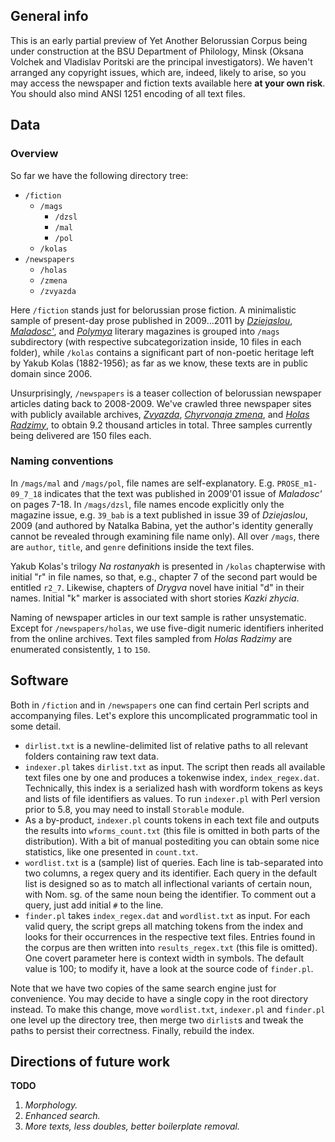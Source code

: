 ## General info ##

This is an early partial preview of Yet Another Belorussian Corpus being under construction at the BSU Department of Philology, Minsk (Oksana Volchek and Vladislav Poritski are the principal investigators). We haven't arranged any copyright issues, which are, indeed, likely to arise, so you may access the newspaper and fiction texts available here __at your own risk__. You should also mind ANSI 1251 encoding of all text files.

## Data ##

### Overview ###

So far we have the following directory tree:

*  `/fiction`
   *  `/mags`
      *  `/dzsl`
      *  `/mal`
      *  `/pol`
   *  `/kolas`
*  `/newspapers`
   *  `/holas`
   *  `/zmena`
   *  `/zvyazda`

Here `/fiction` stands just for belorussian prose fiction. A minimalistic sample of present-day prose published in 2009...2011 by [_Dziejaslou_](http://www.dziejaslou.by), [_Maladosc'_](http://www.maladost.lim.by), and [_Polymya_](http://www.polymja.lim.by) literary magazines is grouped into `/mags` subdirectory (with respective subcategorization inside, 10 files in each folder), while `/kolas` contains a significant part of non-poetic heritage left by Yakub Kolas (1882-1956); as far as we know, these texts are in public domain since 2006.

Unsurprisingly, `/newspapers` is a teaser collection of belorussian newspaper articles dating back to 2008-2009. We've crawled three newspaper sites with publicly available archives, [_Zvyazda_](http://www.zvyazda.minsk.by/ru/main), [_Chyrvonaja zmena_](http://www.zvyazda.minsk.by/ru/pril/index.php?id=30), and [_Holas Radzimy_](http://www.golas.by), to obtain 9.2 thousand articles in total. Three samples currently being delivered are 150 files each.

### Naming conventions ###

In `/mags/mal` and `/mags/pol`, file names are self-explanatory. E.g. `PROSE_m1-09_7_18` indicates that the text was published in 2009'01 issue of _Maladosc'_ on pages 7-18. In `/mags/dzsl`, file names encode explicitly only the magazine issue, e.g. `39_bab` is a text published in issue 39 of _Dziejaslou_, 2009 (and authored by Natalka Babina, yet the author's identity generally cannot be revealed through examining file name only). All over `/mags`, there are `author`, `title`, and `genre` definitions inside the text files.

Yakub Kolas's trilogy _Na rostanyakh_ is presented in `/kolas` chapterwise with initial "r" in file names, so that, e.g., chapter 7 of the second part would be entitled `r2_7`. Likewise, chapters of _Drygva_ novel have initial "d" in their names. Initial "k" marker is associated with short stories _Kazki zhycia_.

Naming of newspaper articles in our text sample is rather unsystematic. Except for `/newspapers/holas`, we use five-digit numeric identifiers inherited from the online archives. Text files sampled from _Holas Radzimy_ are enumerated consistently, `1` to `150`.

## Software ##

Both in `/fiction` and in `/newspapers` one can find certain Perl scripts and accompanying files. Let's explore this uncomplicated programmatic tool in some detail.

*  `dirlist.txt` is a newline-delimited list of relative paths to all relevant folders containing raw text data.
*  `indexer.pl` takes `dirlist.txt` as input. The script then reads all available text files one by one and produces a tokenwise index, `index_regex.dat`. Technically, this index is a serialized hash with wordform tokens as keys and lists of file identifiers as values. To run `indexer.pl` with Perl version prior to 5.8, you may need to install `Storable` module.
*  As a by-product, `indexer.pl` counts tokens in each text file and outputs the results into `wforms_count.txt` (this file is omitted in both parts of the distribution). With a bit of manual postediting you can obtain some nice statistics, like one presented in `count.txt`.
*  `wordlist.txt` is a (sample) list of queries. Each line is tab-separated into two columns, a regex query and its identifier. Each query in the default list is designed so as to match all inflectional variants of certain noun, with Nom. sg. of the same noun being the identifier. To comment out a query, just add initial `#` to the line.
*  `finder.pl` takes `index_regex.dat` and `wordlist.txt` as input. For each valid query, the script greps all matching tokens from the index and looks for their occurrences in the respective text files. Entries found in the corpus are then written into `results_regex.txt` (this file is omitted). One covert parameter here is context width in symbols. The default value is 100; to modify it, have a look at the source code of `finder.pl`.

Note that we have two copies of the same search engine just for convenience. You may decide to have a single copy in the root directory instead. To make this change, move `wordlist.txt`, `indexer.pl` and `finder.pl` one level up the directory tree, then merge two `dirlist`s and tweak the paths to persist their correctness. Finally, rebuild the index.

## Directions of future work ##

__TODO__

1. _Morphology._
2. _Enhanced search._
3. _More texts, less doubles, better boilerplate removal._
